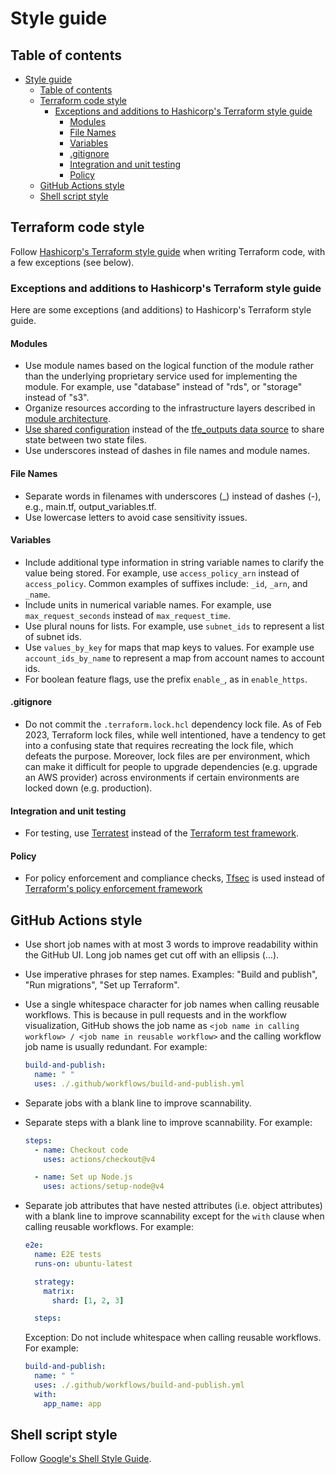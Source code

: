 # Style guide

## Table of contents

- [Style guide](#style-guide)
  - [Table of contents](#table-of-contents)
  - [Terraform code style](#terraform-code-style)
    - [Exceptions and additions to Hashicorp's Terraform style guide](#exceptions-and-additions-to-hashicorps-terraform-style-guide)
      - [Modules](#modules)
      - [File Names](#file-names)
      - [Variables](#variables)
      - [.gitignore](#gitignore)
      - [Integration and unit testing](#integration-and-unit-testing)
      - [Policy](#policy)
  - [GitHub Actions style](#github-actions-style)
  - [Shell script style](#shell-script-style)

## Terraform code style

Follow [Hashicorp's Terraform style
guide](https://developer.hashicorp.com/terraform/language/style) when writing
Terraform code, with a few exceptions (see below).

### Exceptions and additions to Hashicorp's Terraform style guide

Here are some exceptions (and additions) to Hashicorp's Terraform style guide.

#### Modules

- Use module names based on the logical function of the module rather than the
  underlying proprietary service used for implementing the module. For example,
  use "database" instead of "rds", or "storage" instead of "s3".
- Organize resources according to the infrastructure layers described in [module
  architecture](/docs/infra/module-architecture.md).
- [Use shared configuration](/docs/infra/module-dependencies.md) instead of the
  [tfe_outputs data
  source](https://registry.terraform.io/providers/hashicorp/tfe/latest/docs/data-sources/outputs)
  to share state between two state files.
- Use underscores instead of dashes in file names and module names.

#### File Names

- Separate words in filenames with underscores (\_) instead of dashes (-), e.g.,
  main.tf, output_variables.tf.
- Use lowercase letters to avoid case sensitivity issues.

#### Variables

- Include additional type information in string variable names to clarify the
  value being stored. For example, use `access_policy_arn` instead of
  `access_policy`. Common examples of suffixes include: `_id`, `_arn`, and
  `_name`.
- Include units in numerical variable names. For example, use
  `max_request_seconds` instead of `max_request_time`.
- Use plural nouns for lists. For example, use `subnet_ids` to represent a list
  of subnet ids.
- Use `values_by_key` for maps that map keys to values. For example use
  `account_ids_by_name` to represent a map from account names to account ids.
- For boolean feature flags, use the prefix `enable_`, as in `enable_https`.

#### .gitignore

- Do not commit the `.terraform.lock.hcl` dependency lock file. As of Feb 2023,
  Terraform lock files, while well intentioned, have a tendency to get into a
  confusing state that requires recreating the lock file, which defeats the
  purpose. Moreover, lock files are per environment, which can make it difficult
  for people to upgrade dependencies (e.g. upgrade an AWS provider) across
  environments if certain environments are locked down (e.g. production).

#### Integration and unit testing

- For testing, use [Terratest](https://terratest.gruntwork.io/docs/) instead of
  the [Terraform test
  framework](https://developer.hashicorp.com/terraform/language/tests).

#### Policy

- For policy enforcement and compliance checks,
  [Tfsec](https://github.com/aquasecurity/tfsec) is used instead of [Terraform's
  policy enforcement
  framework](https://developer.hashicorp.com/terraform/cloud-docs/policy-enforcement)

## GitHub Actions style

- Use short job names with at most 3 words to improve readability within the
  GitHub UI. Long job names get cut off with an ellipsis (…).
- Use imperative phrases for step names. Examples: "Build and publish", "Run
  migrations", "Set up Terraform".
- Use a single whitespace character for job names when calling reusable
  workflows. This is because in pull requests and in the workflow visualization,
  GitHub shows the job name as `<job name in calling workflow> / <job name in
  reusable workflow>` and the calling workflow job name is usually redundant.
  For example:

    ```yaml
    build-and-publish:
      name: " "
      uses: ./.github/workflows/build-and-publish.yml
    ```

- Separate jobs with a blank line to improve scannability.
- Separate steps with a blank line to improve scannability. For example:

    ```yaml
    steps:
      - name: Checkout code
        uses: actions/checkout@v4

      - name: Set up Node.js
        uses: actions/setup-node@v4
    ```

- Separate job attributes that have nested attributes (i.e. object attributes)
  with a blank line to improve scannability except for the `with` clause when
  calling reusable workflows. For example:

    ```yaml
    e2e:
      name: E2E tests
      runs-on: ubuntu-latest

      strategy:
        matrix:
          shard: [1, 2, 3]

      steps:
    ```

    Exception: Do not include whitespace when calling reusable workflows. For example:

    ```yaml
    build-and-publish:
      name: " "
      uses: ./.github/workflows/build-and-publish.yml
      with:
        app_name: app
    ```

## Shell script style

Follow [Google's Shell Style Guide](https://google.github.io/styleguide/shellguide.html).
